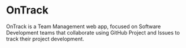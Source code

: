 # OnTrack
OnTrack is a Team Management web app, focused on Software Development teams that collaborate using GitHub Project and Issues to track their project development.
